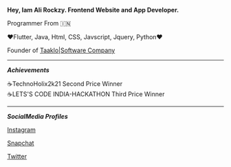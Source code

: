 
**Hey, Iam Ali Rockzy. Frontend Website and App Developer.**

Programmer From 🇮🇳

❤️Flutter, Java, Html, CSS, Javscript, Jquery, Python❤️

Founder of [Taaklo|Software Company](https://taaklocommunity.github.io)
_________________________________

***Achievements***

☕️TechnoHolix2k21 Second Price Winner <br>
☕️LETS'S CODE INDIA-HACKATHON Third Price Winner

_________________________________

***SocialMedia Profiles***

[Instagram](https://instagram.com/ali.rockzy)

[Snapchat](https://snapchat.com/add/rockzy_vlogs)

[Twitter](https://t.me/rider_rockzy)


